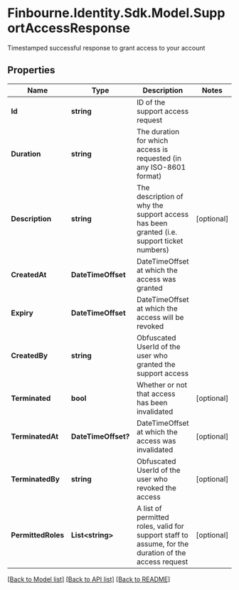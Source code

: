# Finbourne.Identity.Sdk.Model.SupportAccessResponse
Timestamped successful response to grant access to your account

## Properties

Name | Type | Description | Notes
------------ | ------------- | ------------- | -------------
**Id** | **string** | ID of the support access request | 
**Duration** | **string** | The duration for which access is requested (in any ISO-8601 format) | 
**Description** | **string** | The description of why the support access has been granted (i.e. support ticket numbers) | [optional] 
**CreatedAt** | **DateTimeOffset** | DateTimeOffset at which the access was granted | 
**Expiry** | **DateTimeOffset** | DateTimeOffset at which the access will be revoked | 
**CreatedBy** | **string** | Obfuscated UserId of the user who granted the support access | 
**Terminated** | **bool** | Whether or not that access has been invalidated | [optional] 
**TerminatedAt** | **DateTimeOffset?** | DateTimeOffset at which the access was invalidated | [optional] 
**TerminatedBy** | **string** | Obfuscated UserId of the user who revoked the access | [optional] 
**PermittedRoles** | **List&lt;string&gt;** | A list of permitted roles, valid for support staff to assume, for the duration of the access request | [optional] 

[[Back to Model list]](../README.md#documentation-for-models) [[Back to API list]](../README.md#documentation-for-api-endpoints) [[Back to README]](../README.md)


